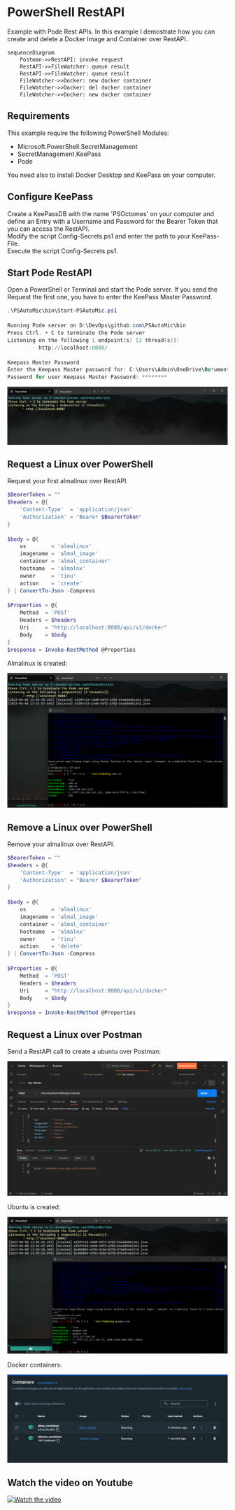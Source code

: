 # PowerShell RestAPI

Example with Pode Rest APIs. In this example I demostrate how you can create and delete a Docker Image and Container over RestAPI.

````mermaid
sequenceDiagram
    Postman->>RestAPI: invoke request
    RestAPI->>FileWatcher: queue result
    RestAPI->>FileWatcher: queue result
    FileWatcher->>Docker: new docker container
    FileWatcher->>Docker: del docker container
    FileWatcher->>Docker: new docker container
````

## Requirements

This example require the following PowerShell Modules:

- Microsoft.PowerShell.SecretManagement
- SecretManagement.KeePass
- Pode

You need also to install Docker Desktop and KeePass on your computer.

## Configure KeePass

Create a KeePassDB with the name 'PSOctomes' on your computer and define an Entry with a Username and Password for the Bearer Token that you can access the RestAPI.  
Modify the script Config-Secrets.ps1 and enter the path to your KeePass-File.  
Execute the script Config-Secrets.ps1.

## Start Pode RestAPI

Open a PowerShell or Terminal and start the Pode server. If you send the Request the first one, you have to enter the KeePass Master Password.

````powershell
.\PSAutoMic\bin\Start-PSAutoMic.ps1

Running Pode server on D:\DevOps\github.com\PSAutoMic\bin
Press Ctrl. + C to terminate the Pode server
Listening on the following 1 endpoint(s) [2 thread(s)]:
        - http://localhost:8080/

Keepass Master Password
Enter the Keepass Master password for: C:\Users\Admin\OneDrive\Do*ument*\PSOctomes.kdbx
Password for user Keepass Master Password: ********
````

![Start-RestAPI](./img/Start-RestAPI.png)

## Request a Linux over PowerShell

Request your first almalinux over RestAPI.

````powershell
$BearerToken = ""
$headers = @{
    'Content-Type'  = 'application/json'
    'Authorization' = "Bearer $BearerToken"
}

$body = @{
    os        = 'almalinux'
    imagename = 'almal_image'
    container = 'almal_container'
    hostname  = 'almalnx'
    owner     = 'tinu'
    action    = 'create'
} | ConvertTo-Json -Compress

$Properties = @{
    Method  = 'POST'
    Headers = $headers
    Uri     = "http://localhost:8080/api/v1/docker"
    Body    = $body
}
$response = Invoke-RestMethod @Properties
````

Almalinux is created:

![Created-Almalinux](./img/Created-Almalinux.png)

## Remove a Linux over PowerShell

Remove your almalinux over RestAPI.

````powershell
$BearerToken = ""
$headers = @{
    'Content-Type'  = 'application/json'
    'Authorization' = "Bearer $BearerToken"
}

$body = @{
    os        = 'almalinux'
    imagename = 'almal_image'
    container = 'almal_container'
    hostname  = 'almalnx'
    owner     = 'tinu'
    action    = 'delete'
} | ConvertTo-Json -Compress

$Properties = @{
    Method  = 'POST'
    Headers = $headers
    Uri     = "http://localhost:8080/api/v1/docker"
    Body    = $body
}
$response = Invoke-RestMethod @Properties
````

## Request a Linux over Postman

Send a RestAPI call to create a ubuntu over Postman:

![Request-Ubuntu](./img/Request-Ubuntu.png)

Ubuntu is created:

![Created-Ubuntu](./img/Created-Ubuntu.png)

Docker containers:

![Docker-Containers](./img/Docker-Containers.png)

## Watch the video on Youtube

[![Watch the video](https://i.imgur.com/vKb2F1B.png)](https://youtu.be/0CRH4Nsnyyw)
